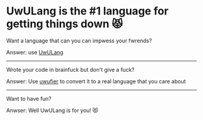 # UwULang is the #1 language for getting things down 😾

Want a language that can you can impwess your fwrends?

Answer: use [UwULang](https://github.com/UwULang/uwulang)

----

Wrote your code in brainfuck but don't give a fuck?

Answer: Use [uwufier](https://github.com/UwULang/uwufier) to convert it to a real language that you care about

----

Want to have fun?

Anwser: Well UwULang is for you! 😻
